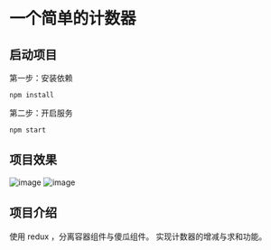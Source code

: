 # 一个简单的计数器

## 启动项目
第一步：安装依赖
```
npm install
```
第二步：开启服务
```
npm start
```

## 项目效果
![image](https://github.com/Emma1075/learn-react/edit/master/counters/counter.png)
![image](http://github.com/itmyhome2013/readme_add_pic/raw/master/images/nongshalie.jpg)

## 项目介绍
使用 redux ，分离容器组件与傻瓜组件。
实现计数器的增减与求和功能。

